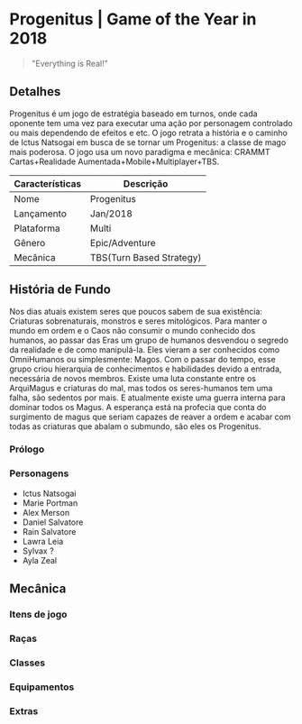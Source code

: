 # Progenitus | Game of the Year in 2018

> "Everything is Real!"

## Detalhes

Progenitus é um jogo de estratégia baseado em turnos, onde cada oponente tem uma
vez para executar uma ação por personagem controlado ou mais dependendo de efeitos
e etc. O jogo retrata a história e o caminho de Ictus Natsogai em busca de se tornar
um Progenitus: a classe de mago mais poderosa. O jogo usa
um novo paradigma e mecânica: CRAMMT Cartas+Realidade Aumentada+Mobile+Multiplayer+TBS.


|Características|Descrição               |
|---------------|------------------------|
|Nome           |Progenitus              |
|Lançamento     |Jan/2018                |
|Plataforma     |Multi                   |
|Gênero         |Epic/Adventure          |
|Mecânica       |TBS(Turn Based Strategy)|

## História de Fundo

  Nos dias atuais existem seres que poucos sabem de sua existência: Criaturas sobrenaturais,
monstros e seres mitológicos. Para manter o mundo em ordem e o Caos não consumir o mundo conhecido
dos humanos, ao passar das Eras um grupo de humanos desvendou o segredo da realidade e de
como manipulá-la. Eles vieram a ser conhecidos como OmniHumanos ou simplesmente: Magos.
  Com o passar do tempo, esse grupo criou hierarquia de conhecimentos e habilidades devido a entrada,
necessária de novos membros. Existe uma luta constante entre os ArquiMagus e criaturas do mal, mas
todos os seres-humanos tem uma falha, são sedentos por mais. E atualmente existe uma guerra interna
para dominar todos os Magus. A esperança está na profecia que conta do surgimento de magus que seriam capazes de
reaver a ordem e acabar com todas as criaturas que abalam o submundo, são eles os Progenitus.


### Prólogo



### Personagens

* Ictus Natsogai
* Marie Portman
* Alex Merson
* Daniel Salvatore
* Rain Salvatore
* Lawra Leia
* Sylvax ?
* Ayla Zeal

## Mecânica

### Itens de jogo

### Raças

### Classes

### Equipamentos

### Extras
